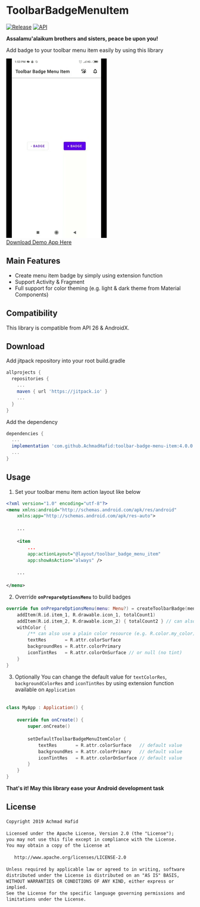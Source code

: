 ToolbarBadgeMenuItem
====================

[![Release](https://jitpack.io/v/AchmadHafid/toolbar-badge-menu-item.svg)](https://jitpack.io/#AchmadHafid/toolbar-badge-menu-item)
[![API](https://img.shields.io/badge/API-21%2B-brightgreen.svg?style=flat)](https://android-arsenal.com/api?level=21)

**Assalamu'alaikum brothers and sisters, peace be upon you!**

Add badge to your toolbar menu item easily by using this library

![image](https://github.com/AchmadHafid/ToolbarBadgeMenuItem/blob/master/art/demo.gif)
<br />
[Download Demo App Here](https://github.com/AchmadHafid/ToolbarBadgeMenuItem/releases/download/v3.2.1/ToolbarBadgeMenuItem.v3.2.1.apk)


Main Features
--------
* Create menu item badge by simply using extension function
* Support Activity & Fragment
* Full support for color theming (e.g. light & dark theme from Material Components)


Compatibility
-------------

This library is compatible from API 26 & AndroidX.



Download
--------

Add jitpack repository into your root build.gradle

```groovy
allprojects {
  repositories {
    ...
    maven { url 'https://jitpack.io' }
    ...
  }
}
```

Add the dependency

```groovy
dependencies {
  ...
  implementation 'com.github.AchmadHafid:toolbar-badge-menu-item:4.0.0'
  ...
}
```



Usage
-----

1. Set your toolbar menu item action layout like below

``` xml
<?xml version="1.0" encoding="utf-8"?>
<menu xmlns:android="http://schemas.android.com/apk/res/android"
    xmlns:app="http://schemas.android.com/apk/res-auto">

    ...

    <item
        ...
        app:actionLayout="@layout/toolbar_badge_menu_item"
        app:showAsAction="always" />

    ...

</menu>
```

2. Override **```onPrepareOptionsMenu```** to build badges

``` kotlin
override fun onPrepareOptionsMenu(menu: Menu?) = createToolbarBadge(menu) {
    addItem(R.id.item_1, R.drawable.icon_1, totalCount1)
    addItem(R.id.item_2, R.drawable.icon_2) { totalCount2 } // can also use lambda
    withColor {
        /** can also use a plain color resource (e.g. R.color.my_color) */
        textRes       = R.attr.colorSurface
        backgroundRes = R.attr.colorPrimary
        iconTintRes   = R.attr.colorOnSurface // or null (no tint)
    }
}

```

3. Optionally You can change the default value for `textColorRes`, `backgroundColorRes` and `iconTintRes` by using extension function available on `Application`

```kotlin

class MyApp : Application() {

    override fun onCreate() {
        super.onCreate()

        setDefaultToolbarBadgeMenuItemColor {
            textRes       = R.attr.colorSurface   // default value
            backgroundRes = R.attr.colorPrimary   // default value
            iconTintRes   = R.attr.colorOnSurface // default value
        }
    }
}

```


__That's it! May this library ease your Android development task__


License
-------

    Copyright 2019 Achmad Hafid

    Licensed under the Apache License, Version 2.0 (the "License");
    you may not use this file except in compliance with the License.
    You may obtain a copy of the License at

       http://www.apache.org/licenses/LICENSE-2.0

    Unless required by applicable law or agreed to in writing, software
    distributed under the License is distributed on an "AS IS" BASIS,
    WITHOUT WARRANTIES OR CONDITIONS OF ANY KIND, either express or implied.
    See the License for the specific language governing permissions and
    limitations under the License.
